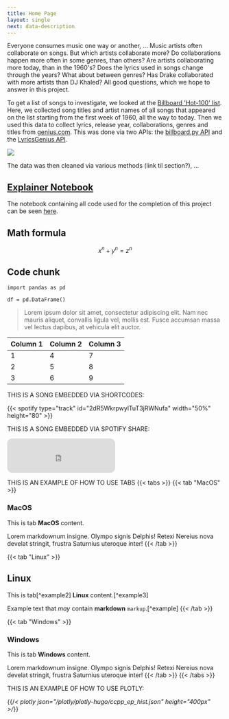 ```yaml
---
title: Home Page
layout: single
next: data-description
---
```


Everyone consumes music one way or another, ...
Music artists often collaborate on songs. But which artists collaborate more? Do collaborations happen more often in some genres, than others? Are artists collaborating more today, than in the 1960's? Does the lyrics used in songs change through the years? What about between genres? Has Drake collaborated with more artists than DJ Khaled? All good questions, which we hope to answer in this project.

To get a list of songs to investigate, we looked at the [Billboard 'Hot-100' list](https://www.billboard.com/charts/hot-100/). Here, we collected song titles and artist names of all songs that appeared on the list starting from the first week of 1960, all the way to today. Then we used this data to collect lyrics, release year, collaborations, genres and titles from [genius.com](https://genius.com/Rick-astley-never-gonna-give-you-up-lyrics). This was done via two APIs: the [billboard.py API](https://github.com/guoguo12/billboard-charts) and the [LyricsGenius API](https://lyricsgenius.readthedocs.io/en/master/).

![](https://upload.wikimedia.org/wikipedia/commons/5/51/Genius-logo.png)

The data was then cleaned via various methods (link til section?), ...


## [Explainer Notebook](explainer-notebook.html)
The notebook containing all code used for the completion of this project can be seen [here](explainer-notebook.html).


## Math formula


$$ x^n + y^n = z^n $$

## Code chunk

```
import pandas as pd

df = pd.DataFrame()
```

> Lorem ipsum dolor sit amet, consectetur adipiscing elit. Nam nec mauris aliquet, convallis ligula vel, mollis est. Fusce accumsan massa vel lectus dapibus, at vehicula elit auctor.

| Column 1  | Column 2  |  Column 3 |
|---|---|---|
| 1 | 4 | 7 |
| 2 | 5 | 8 |
| 3 | 6 | 9 |


THIS IS A SONG EMBEDDED VIA SHORTCODES:

{{< spotify type="track" id="2dR5WkrpwylTuT3jRWNufa" width="50%" height="80" >}}


THIS IS A SONG EMBEDDED VIA SPOTIFY SHARE:
<iframe style="border-radius:12px" src="https://open.spotify.com/embed/track/31dynF6Vm6s6cLsHEBL8kp?utm_source=generator" width="50%" height="80" frameBorder="0" allowfullscreen="" allow="autoplay; clipboard-write; encrypted-media; fullscreen; picture-in-picture"></iframe>


THIS IS AN EXAMPLE OF HOW TO USE TABS
{{< tabs >}}
{{< tab "MacOS" >}}
### MacOS

This is tab **MacOS** content.

Lorem markdownum insigne. Olympo signis Delphis! Retexi Nereius nova develat
stringit, frustra Saturnius uteroque inter!
{{< /tab >}}

{{< tab "Linux" >}}
## Linux

This is tab[^example2] **Linux** content.[^example3]

Example text that *may* contain **markdown** `markup`.[^example]
{{< /tab >}}

{{< tab "Windows" >}}
### Windows

This is tab **Windows** content.

Lorem markdownum insigne. Olympo signis Delphis! Retexi Nereius nova develat
stringit, frustra Saturnius uteroque inter!
{{< /tab >}}
{{< /tabs >}}

THIS IS AN EXAMPLE OF HOW TO USE PLOTLY:

{{/*< plotly json="/plotly/plotly-hugo/ccpp_ep_hist.json" height="400px" >/*}}
